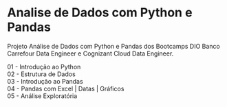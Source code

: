 # Analise de Dados com Python e Pandas

Projeto Análise de Dados com Python e Pandas dos Bootcamps DIO Banco Carrefour Data Engineer e Cognizant Cloud Data Engineer.

01 - Introdução ao Python</br>
02 - Estrutura de Dados</br>
03 - Introdução ao Pandas</br>
04 - Pandas com Excel | Datas | Gráficos</br>
05 - Análise Exploratória
